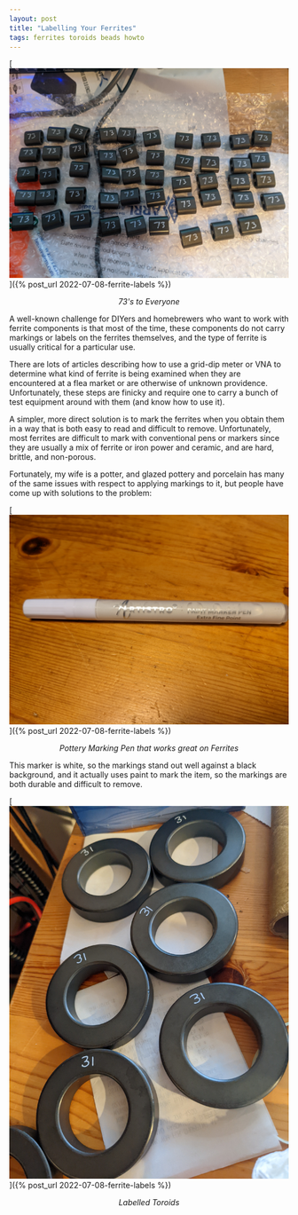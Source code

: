 ```yaml
---
layout: post
title: "Labelling Your Ferrites"
tags: ferrites toroids beads howto
---
```


[![Labeled Ferrite Beads](/assets/img/2022-07-08-beads.jpg)]({% post_url 2022-07-08-ferrite-labels %})
*<center>73's to Everyone</center>*

A well-known challenge for DIYers and homebrewers who want to work
with ferrite components is that most of the time, these components do
not carry markings or labels on the ferrites themselves, and the type
of ferrite is usually critical for a particular use.

There are lots of articles describing how to use a grid-dip meter or
VNA to determine what kind of ferrite is being examined when they are
encountered at a flea market or are otherwise of unknown
providence. Unfortunately, these steps are finicky and require one to
carry a bunch of test equipment around with them (and know how to use it).

A simpler, more direct solution is to mark the ferrites when you
obtain them in a way that is both easy to read and difficult to
remove. Unfortunately, most ferrites are difficult to mark with
conventional pens or markers since they are usually a mix of ferrite
or iron power and ceramic, and are hard, brittle, and non-porous.

Fortunately, my wife is a potter, and glazed pottery and porcelain has
many of the same issues with respect to applying markings to it, but
people have come up with solutions to the problem:

[![Pottery Marking Pen](/assets/img/2022-07-08-ferrite-pen.jpg)]({% post_url 2022-07-08-ferrite-labels %})
*<center>Pottery Marking Pen that works great on Ferrites</center>*

This marker is white, so the markings stand out well against a black
background, and it actually uses paint to mark the item, so the
markings are both durable and difficult to remove.

[![Labeled Ferrite Toroids](/assets/img/2022-07-08-toroids.jpg)]({% post_url 2022-07-08-ferrite-labels %})
*<center>Labelled Toroids</center>*

